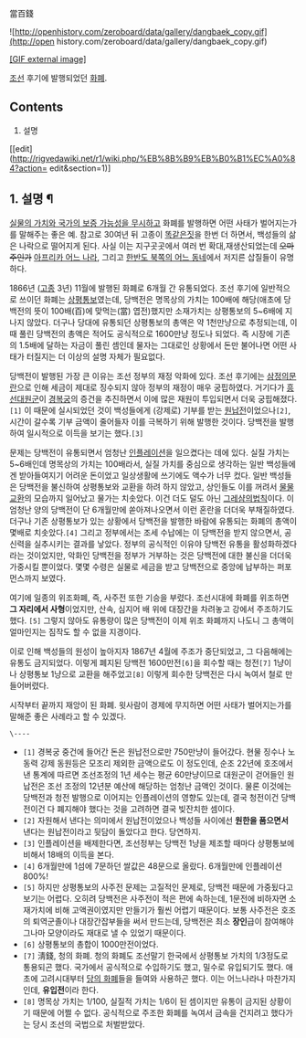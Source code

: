 當百錢  

![http://openhistory.com/zeroboard/data/gallery/dangbaek_copy.gif](http://open
history.com/zeroboard/data/gallery/dangbaek_copy.gif)

[[GIF external
image]](http://openhistory.com/zeroboard/data/gallery/dangbaek_copy.gif)

  
[조선](%EC%A1%B0%EC%84%A0.md) 후기에 발행되었던 [화폐](%ED%99%94%ED%8F%90.md).

## Contents

    

1. 설명 

[[edit](http://rigvedawiki.net/r1/wiki.php/%EB%8B%B9%EB%B0%B1%EC%A0%84?action=
edit&section=1)]

## 1. 설명 ¶

[실물의 가치와 국가의 보증 가능성을 무시하고](%EA%B2%BD%EC%A0%9C%ED%95%99.md) 화폐를 발행하면 어떤 사태가
벌어지는가를 말해주는 좋은 예. 참고로 30여년 뒤 고종이 [똑같은짓](%EB%91%90%EB%8F%88%EC%98%A4%ED%91%BC%20%EB%B0%B1%EB%8F%99%ED%99%94.md)을
한번 더 하면서, 백성들의 삶은 나락으로 떨어지게 된다. 사실 이는 지구곳곳에서 여러 번 확대,재생산되었는데 <del>오마주인가</del>
[아프리카 어느 나라](%EC%A7%90%EB%B0%94%EB%B8%8C%EC%9B%A8.md), 그리고 [한반도 북쪽의 어느 동네](
/wiki/%EB%B6%81%ED%95%9C%EC%9D%98%20%ED%99%94%ED%8F%90%EA%B0%9C%ED%98%81)에서
저지른 삽질들이 유명하다.

  

1866년 ([고종](%EA%B3%A0%EC%A2%85.md) 3년) 11월에 발행된 화폐로 6개월 간 유통되었다. 조선 후기에
일반적으로 쓰이던 화폐는 [상평통보](%EC%83%81%ED%8F%89%ED%86%B5%EB%B3%B4.md)였는데, 당백전은 명목상의
가치는 100배에 해당(애초에 당백전의 뜻이 100배(百)에 맞먹는(當) 엽전)했지만 소재가치는 상평통보의 5~6배에 지나지 않았다. 더구나
당대에 유통되던 상평통보의 총액은 약 1천만냥으로 추정되는데, 이 때 풀린 당백전의 총액은 적어도 공식적으로 1600만냥 정도나 되었다. 즉
시장에 기존의 1.5배에 달하는 자금이 풀린 셈인데 물자는 그대로인 상황에서 돈만 불어나면 어떤 사태가 터질지는 더 이상의 설명 자체가
필요없다.

  

당백전이 발행된 가장 큰 이유는 조선 정부의 재정 악화에 있다. 조선 후기에는 [삼정의문란](%EC%82%BC%EC%A0%95%EC%9D%98%20%EB%AC%B8%EB%9E%80.md)으로 인해 세금이 제대로 징수되지
않아 정부의 재정이 매우 궁핍하였다. 거기다가 [흥선대원군](%ED%9D%A5%EC%84%A0%20%EB%8C%80%EC%9B%90%EA%B5%B0.md)이
[경복궁](%EA%B2%BD%EB%B3%B5%EA%B6%81.md)의 증건을 추진하면서 이에 많은 재원이 투입되면서 더욱
궁핍해졌다.`[1]` 이 때문에 실시되었던 것이 백성들에게 (강제로) 기부를 받는
[원납전](%EC%9B%90%EB%82%A9%EC%A0%84.md)이었으나`[2]`, 시간이 갈수록 기부 금액이 줄어들자 이를 극복하기
위해 발행한 것이다. 당백전을 발행하여 일시적으로 이득을 보기는 했다.`[3]`

  

문제는 당백전이 유통되면서 엄청난
[인플레이션](%EC%9D%B8%ED%94%8C%EB%A0%88%EC%9D%B4%EC%85%98.md)을 일으켰다는 데에 있다. 실질
가치는 5~6배인데 명목상의 가치는 100배라서, 실질 가치를 중심으로 생각하는 일반 백성들에겐 받아들여지기 어려운 돈이었고 일상생활에
쓰기에도 액수가 너무 컸다. 일반 백성들은 당백전을 불신하여 상평통보와 교환을 하려 하지 않았고, 상인들도 이를 꺼려서
[물물교환](%EB%8C%80%EC%B2%B4%ED%86%B5%EC%9A%A9%ED%99%94%ED%8F%90.md)의 모습까지
일어났고 물가는 치솟았다. 이건 더도 덜도 아닌 [그레샴의법칙](%EA%B7%B8%EB%A0%88%EC%83%B4%EC%9D%98%20%EB%B2%95%EC%B9%99.md)이다. 이 엄청난
양의 당백전이 단 6개월만에 쏟아져나오면서 이런 혼란을 더더욱 부채질하였다. 더구나 기존 상평통보가 있는 상황에서 당백전을 발행한 바람에
유통되는 화폐의 총액이 몇배로 치솟았다.`[4]` 그리고 정부에서는 조세 수납에는 이 당백전을 받지 않으면서, 공신력을 실추시키는 결과를
낳았다. 정부의 공식적인 이유야 당백전 유통을 활성화하겠다라는 것이었지만, 악화인 당백전을 정부가 거부하는 것은 당백전에 대한 불신을 더더욱
가중시킬 뿐이었다. 몇몇 수령은 실물로 세금을 받고 당백전으로 중앙에 납부하는 퍼포먼스까지 보였다.

  

여기에 일종의 위조화폐, 즉, 사주전 또한 기승을 부렸다. 조선시대에 화폐를 위조하면 **그 자리에서 사형**이었지만, 산속, 심지어 배
위에 대장간을 차려놓고 강에서 주조하기도 했다. `[5]` 그렇지 않아도 유통량이 많은 당백전이 이제 위조 화폐까지 나도니 그 총액이
얼마인지는 짐작도 할 수 없을 지경이다.

  

이로 인해 백성들의 원성이 높아지자 1867년 4월에 주조가 중단되었고, 그 다음해에는 유통도 금지되었다. 이렇게 폐지된 당백전
1600만전`[6]`을 회수할 때는 청전`[7]` 1냥이나 상평통보 1냥으로 교환을 해주었고`[8]` 이렇게 회수한 당백전은 다시 녹여서
철로 만들어버렸다.

  

시작부터 끝까지 재앙이 된 화폐. 윗사람이 경제에 무지하면 어떤 사태가 벌어지는가를 말해준 좋은 사례라고 할 수 있겠다.

`\----`

  * `[1]` 경복궁 중건에 들어간 돈은 원납전으로만 750만냥이 들어갔다. 현물 징수나 노동력 강제 동원등은 모조리 제외한 금액으로도 이 정도인데, 순조 22년에 호조에서 낸 통계에 따르면 조선조정의 1년 세수는 평균 60만냥이므로 대원군이 걷어들인 원납전은 조선 조정의 12년분 예산에 해당하는 엄청난 금액인 것이다. 물론 이것에는 당백전과 청전 발행으로 이어지는 인플레이션의 영향도 있는데, 결국 청전이건 당백전이건 다 폐지해야 했다는 것을 고려하면 결국 빚잔치한 셈이다.
  * `[2]` 자원해서 낸다는 의미에서 원납전이었으나 백성들 사이에선 **원한을 품으면서** 낸다는 원납전이라고 뒷담이 돌았다고 한다. 당연하지.
  * `[3]` 인플레이션을 배제한다면, 조선정부는 당백전 1냥을 제조할 때마다 상평통보에 비해서 18배의 이득을 본다.
  * `[4]` 6개월만에 1섬에 7문하던 쌀값은 48문으로 올랐다. 6개월만에 인플레이션 800%!
  * `[5]` 하지만 상평통보의 사주전 문제는 고질적인 문제로, 당백전 때문에 가중됬다고 보기는 어렵다. 오히려 당백전은 사주전이 적은 편에 속하는데, 1문전에 비하자면 소재가치에 비해 고액권이였지만 만들기가 훨씬 어렵기 때문이다. 보통 사주전은 호조의 퇴역군졸이나 대장간잡부들을 써서 만드는데, 당백전은 최소 **장인**급이 참여해야 그나마 모양이라도 재대로 낼 수 있었기 때문이다.
  * `[6]` 상평통보의 총합이 1000만전이었다.
  * `[7]` 淸錢, 청의 화폐. 청의 화폐도 조선말기 한국에서 상평통보 가치의 1/3정도로 통용되곤 했다. 국가에서 공식적으로 수입하기도 했고, 밀수로 유입되기도 했다. 애초에 고려시대부터 [당의 화폐](%EA%B1%B4%EC%9B%90%EC%A4%91%EB%B3%B4.md)들을 들여와 사용하곤 했다. 이는 어느나라나 마찬가지인데, **유입전**이라 한다.
  * `[8]` 명목상 가치는 1/100, 실질적 가치는 1/6이 된 셈이지만 유통이 금지된 상황이기 때문에 어쩔 수 없다. 공식적으로 주조한 화폐를 녹여서 금속을 건지려고 했다가는 당시 조선의 국법으로 처벌받았다.

